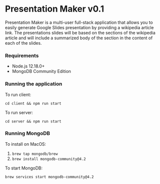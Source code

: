 # Presentation Maker v0.1

Presentation Maker is a multi-user full-stack application that allows you to easily generate Google Slides presentation by providing a wikipedia article link. The presentations slides will be based on the sections of the wikipedia article and will include a summarized body of the section in the content of each of the slides.

### Requirements
- Node.js 12.18.0+
- MongoDB Community Edition


### Running the application

To run client:

`cd client && npm run start`

To run server:

`cd server && npm run start`

### Running MongoDB

To install on MacOS:

1. `brew tap mongodb/brew`
2. `brew install mongodb-community@4.2`

To start MongoDB: 

`brew services start mongodb-community@4.2`